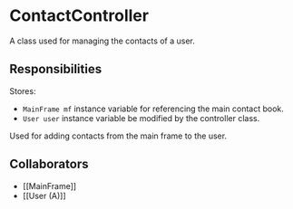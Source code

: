 # ContactController
A class used for managing the contacts of a user.

## Responsibilities
Stores:
- `MainFrame mf` instance variable for referencing the main contact book.
- `User user` instance variable be modified by the controller class.

Used for adding contacts from the main frame to the user.

## Collaborators
- [[MainFrame]]
- [[User (A)]]
